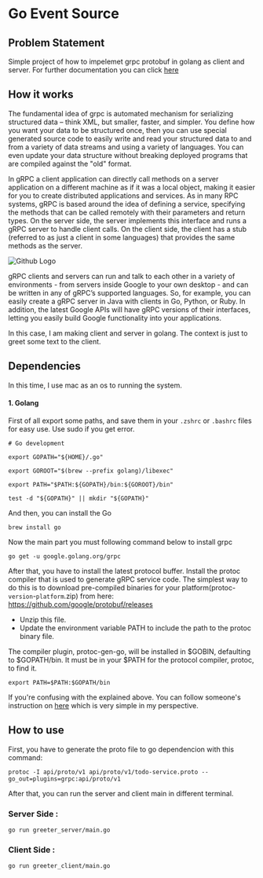 # Go Event Source

## Problem Statement
Simple project of how to impelemet grpc protobuf in golang as client and server. For further documentation you can click [here](https://grpc.io/docs/tutorials/basic/go/)

## How it works
The fundamental idea of grpc is automated mechanism for serializing structured data – think XML, but smaller, faster, and simpler. You define how you want your data to be structured once, then you can use special generated source code to easily write and read your structured data to and from a variety of data streams and using a variety of languages. You can even update your data structure without breaking deployed programs that are compiled against the "old" format.

In gRPC a client application can directly call methods on a server application on a different machine as if it was a local object, making it easier for you to create distributed applications and services. As in many RPC systems, gRPC is based around the idea of defining a service, specifying the methods that can be called remotely with their parameters and return types. On the server side, the server implements this interface and runs a gRPC server to handle client calls. On the client side, the client has a stub (referred to as just a client in some languages) that provides the same methods as the server.

![Github Logo](https://grpc.io/img/landing-2.svg)

gRPC clients and servers can run and talk to each other in a variety of environments - from servers inside Google to your own desktop - and can be written in any of gRPC’s supported languages. So, for example, you can easily create a gRPC server in Java with clients in Go, Python, or Ruby. In addition, the latest Google APIs will have gRPC versions of their interfaces, letting you easily build Google functionality into your applications.

In this case, I am making client and server in golang. The context is just to greet some text to the client.

## Dependencies
In this time, I use mac as an os to running the system.

#### 1. Golang
First of all export some paths, and save them in your `.zshrc` or `.bashrc` files for easy use. Use sudo if you get error.

```
# Go development
```

```
export GOPATH="${HOME}/.go"
```

```
export GOROOT="$(brew --prefix golang)/libexec"
```

```
export PATH="$PATH:${GOPATH}/bin:${GOROOT}/bin"
```

```
test -d "${GOPATH}" || mkdir "${GOPATH}"
```

And then, you can install the Go
```
brew install go

```

Now the main part you must following command below to install grpc
```
go get -u google.golang.org/grpc
```

After that, you have to install the latest protocol buffer. Install the protoc compiler that is used to generate gRPC service code. The simplest way to do this is to download pre-compiled binaries for your platform(protoc-`version`-`platform`.zip) from here: https://github.com/google/protobuf/releases

- Unzip this file.
- Update the environment variable PATH to include the path to the protoc binary file.

The compiler plugin, protoc-gen-go, will be installed in $GOBIN, defaulting to $GOPATH/bin. It must be in your $PATH for the protocol compiler, protoc, to find it.
```
export PATH=$PATH:$GOPATH/bin
```
If you're confusing with the explained above. You can follow someone's instruction on [here](https://medium.com/@erika_dike/installing-the-protobuf-compiler-on-a-mac-a0d397af46b8) which is very simple in my perspective.

## How to use
First, you have to generate the proto file to go dependencion with this command:
```
protoc -I api/proto/v1 api/proto/v1/todo-service.proto --go_out=plugins=grpc:api/proto/v1
```

After that, you can run the server and client main in different terminal.

### Server Side :
```
go run greeter_server/main.go
```
### Client Side :
```
go run greeter_client/main.go
```
